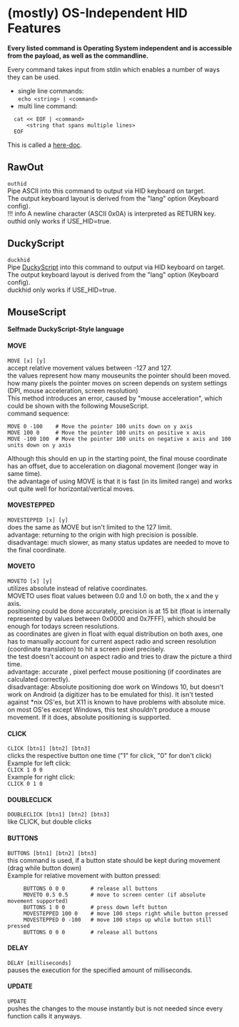 # (mostly) OS-Independent HID Features

**Every listed command is Operating System independent and is accessible from the payload, as well as the commandline.**

Every command takes input from stdin which enables a number of ways they can be used.  
* single line commands:  
  `echo <string> | <command>`
* multi line command:  
```
  cat << EOF | <command>
      <string that spans multiple lines>
  EOF
```

This is called a [here-doc](http://tldp.org/LDP/abs/html/here-docs.html).  

## RawOut
`outhid`  
Pipe ASCII into this command to output via HID keyboard on target.  
The output keyboard layout is derived from the "lang" option (Keyboard config).  
!!! info
    A newline character (ASCII 0x0A) is interpreted as RETURN key.  
    outhid only works if USE_HID=true.  

## DuckyScript
`duckhid`  
Pipe [DuckyScript](https://github.com/hak5darren/USB-Rubber-Ducky/wiki/Duckyscript) into this command to output via HID keyboard on target.  
The output keyboard layout is derived from the "lang" option (Keyboard config).  
duckhid only works if USE_HID=true.  

## MouseScript

**Selfmade DuckyScript-Style language**

#### MOVE
`MOVE [x] [y]`  
accept relative movement values between -127 and 127.  
the values represent how many mouseunits the pointer should been moved.  
how many pixels the pointer moves on screen depends on system settings (DPI, mouse acceleration, screen resolution)  
This method introduces an error, caused by "mouse acceleration", which could be shown with the following MouseScript.  
command sequence:  
```
MOVE 0 -100    # Move the pointer 100 units down on y axis  
MOVE 100 0     # Move the pointer 100 units on positive x axis  
MOVE -100 100  # Move the pointer 100 units on negative x axis and 100 units down on y axis  
```
Although this should en up in the starting point, the final mouse coordinate has an offset, due to acceleration on diagonal movement (longer way in same time).  
the advantage of using MOVE is that it is fast (in its limited range) and works out quite well for horizontal/vertical moves.  

#### MOVESTEPPED
`MOVESTEPPED [x] [y]`  
does the same as MOVE but isn't limited to the 127 limit.  
advantage: returning to the origin with high precision is possible.  
disadvantage: much slower, as many status updates are needed to move to the final coordinate.  

#### MOVETO
`MOVETO [x] [y]`  
utilizes absolute instead of relative coordinates.  
MOVETO uses float values between 0.0 and 1.0 on both, the x and the y axis.  
positioning could be done accurately, precision is at 15 bit (float is internally represented by values between 0x0000 and 0x7FFF), which should be enough for todays screen resolutions.  
as coordinates are given in float with equal distribution on both axes, one has to manually account for current aspect radio and screen resolution (coordinate translation) to hit a screen pixel precisely.  
the test doesn't account on aspect radio and tries to draw the picture a third time.  
advantage: accurate , pixel perfect mouse positioning (if coordinates are calculated correctly).  
disadvantage: Absolute positioning doe work on Windows 10, but doesn't work on Android (a digitizer has to be emulated for this). It isn't tested against \*nix OS'es, but X11 is known to have problems with absolute mice.  
on most OS'es except Windows, this test shouldn't produce a mouse movement. If it does, absolute
positioning is supported.  

#### CLICK
`CLICK [btn1] [btn2] [btn3]`  
clicks the respective button one time ("1" for click, "0" for don't click)  
Example for left click:  
  `CLICK 1 0 0`  
Example for right click:  
  `CLICK 0 1 0`  

#### DOUBLECLICK
`DOUBLECLICK [btn1] [btn2] [btn3]`  
like CLICK, but double clicks

#### BUTTONS
`BUTTONS [btn1] [btn2] [btn3]`  
this command is used, if a button state should be kept during movement (drag while button down)  
Example for relative movement with button pressed:  
```
     BUTTONS 0 0 0        # release all buttons  
     MOVETO 0.5 0.5       # move to screen center (if absolute movement supported)  
     BUTTONS 1 0 0        # press down left button  
     MOVESTEPPED 100 0    # move 100 steps right while button pressed  
     MOVESTEPPED 0 -100   # move 100 steps up while button still pressed  
     BUTTONS 0 0 0        # release all buttons  
```

#### DELAY
`DELAY [milliseconds]`  
pauses the execution for the specified amount of milliseconds.  

#### UPDATE
`UPDATE`  
pushes the changes to the mouse instantly but is not needed since every function calls it anyways.  

